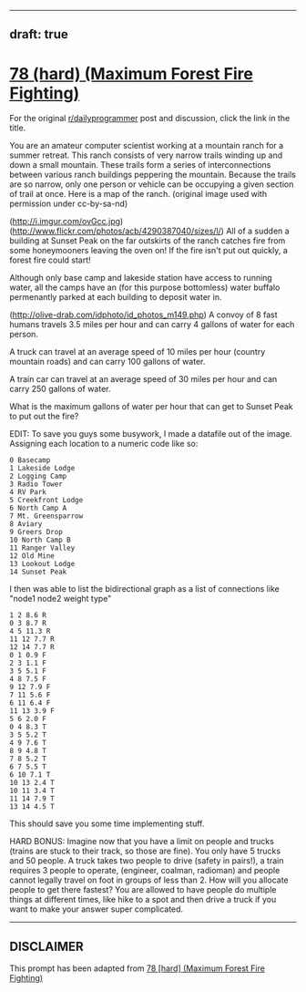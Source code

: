---
draft: true
----

# [78 (hard) (Maximum Forest Fire Fighting)](https://www.reddit.com/r/dailyprogrammer/comments/wrquf/7182012_challenge_78_hard_maximum_forest_fire/)

For the original [r/dailyprogrammer](https://www.reddit.com/r/dailyprogrammer/) post and discussion, click the link in the title.

You are an amateur computer scientist working at a mountain ranch for a summer retreat.  This ranch
consists of very narrow trails winding up and down a small mountain.  These trails form a series of interconnections
between various ranch buildings peppering the mountain.  Because the trails are so narrow, only one person or vehicle can be occupying a given section
of trail at once.  Here is a map of the ranch. (original image used with permission under cc-by-sa-nd)

(http://i.imgur.com/ovGcc.jpg)
(http://www.flickr.com/photos/acb/4290387040/sizes/l/)
All of a sudden a building at Sunset Peak on the far outskirts of the ranch catches fire from some honeymooners leaving the oven on!
If the fire isn't put out quickly, a forest fire could start!

Although only base camp and lakeside station have access to running water, all the camps have an (for this purpose bottomless) water buffalo
permenantly parked at each building to deposit water in.

(http://olive-drab.com/idphoto/id_photos_m149.php)
A convoy of 8 fast humans travels 3.5 miles per hour and can carry 4 gallons of water for each person.

A truck can travel at an average speed of 10 miles per hour (country mountain roads) and can carry 100 gallons of water.

A train car can travel at an average speed of 30 miles per hour and can carry 250 gallons of water.

What is the maximum gallons of water per hour that can get to Sunset Peak to put out the fire?

EDIT:  To save you guys some busywork, I made a datafile out of the image.  Assigning each location to a numeric code like so:


```
0 Basecamp
1 Lakeside Lodge
2 Logging Camp
3 Radio Tower
4 RV Park
5 Creekfront Lodge
6 North Camp A
7 Mt. Greensparrow
8 Aviary
9 Greers Drop
10 North Camp B
11 Ranger Valley
12 Old Mine
13 Lookout Lodge
14 Sunset Peak
```
I then was able to list the bidirectional graph as a list of connections like "node1 node2 weight type"


```
1 2 8.6 R
0 3 8.7 R
4 5 11.3 R
11 12 7.7 R
12 14 7.7 R
0 1 0.9 F
2 3 1.1 F
3 5 5.1 F
4 8 7.5 F
9 12 7.9 F
7 11 5.6 F
6 11 6.4 F
11 13 3.9 F
5 6 2.0 F
0 4 8.3 T
3 5 5.2 T
4 9 7.6 T
8 9 4.8 T
7 8 5.2 T
6 7 5.5 T
6 10 7.1 T
10 13 2.4 T
10 11 3.4 T
11 14 7.9 T
13 14 4.5 T
```
This should save you some time implementing stuff.

HARD BONUS:  Imagine now that you have a limit on people and trucks (trains are stuck to their track, so those are fine).
You only have 5 trucks and 50 people.  A truck takes two people to drive (safety in pairs!), a train requires 3 people to operate, (engineer, coalman, radioman)
and people cannot legally travel on foot in groups of less than 2.  How will you allocate people to get there fastest?  You are allowed to have people do multiple things at different times, like 
hike to a spot and then drive a truck if you want to make your answer super complicated.


----
## **DISCLAIMER**
This prompt has been adapted from [78 [hard] (Maximum Forest Fire Fighting)](https://www.reddit.com/r/dailyprogrammer/comments/wrquf/7182012_challenge_78_hard_maximum_forest_fire/
)
